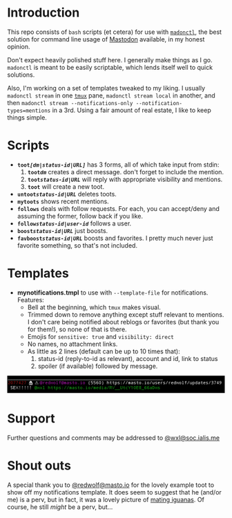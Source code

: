 Introduction
============

This repo consists of `bash` scripts (et cetera) for use with [`madonctl`][1], the best solution for command line usage of [Mastodon][4] available, in my honest opinion.

Don't expect heavily polished stuff here. I generally make things as I go. `madonctl` is meant to be easily scriptable, which lends itself well to quick solutions.

Also, I'm working on a set of templates tweaked to my liking. I usually `madonctl stream` in one [`tmux`][2] pane, `madonctl stream local` in another, and then `madonctl stream --notifications-only --notification-types=mentions` in a 3rd. Using a fair amount of real estate, I like to keep things simple.

Scripts
=======

 * **`toot`*****`[dm|status-id|URL]`*** has 3 forms, all of which take input from stdin:
   1. **`toot`*****`dm`*** creates a direct message. don't forget to include the mention.
   1. **`toot`*****`status-id|URL`*** will reply with appropriate visibility and mentions.
   1. **`toot`** will create a new toot.
 * **`untoot`*****`status-id|URL`*** deletes toots.
 * **`mytoots`** shows recent mentions.
 * **`follows`** deals with follow requests. For each, you can accept/deny and assuming the former, follow back if you like.
 * **`follow`*****`status-id|user-id`*** follows a user.
 * **`boost`*****`status-id|URL`*** just boosts. 
 * **`favboost`*****`status-id|URL`*** boosts and favorites. I pretty much never just favorite something, so that's not included.

Templates
=========

 * **mynotifications.tmpl** to use with `--template-file` for notifications. Features:
   * Bell at the beginning, which `tmux` makes visual.
   * Trimmed down to remove anything except stuff relevant to mentions. I don't care being notified about reblogs or favorites (but thank you for them!), so none of that is there.
   * Emojis for `sensitive: true` and `visibility: direct`
   * No names, no attachment links. 
   * As little as 2 lines (default can be up to 10 times that):
     1. status-id (reply-to-id as relevant), account and id, link to status
     2. spoiler (if available) followed by message.

![pic of mynotifications.tmpl in action](https://raw.githubusercontent.com/wxl/madonctl-scripts/master/assets/mynotifications.png "direct, sensitive toot with content warning")

Support
=======

Further questions and comments may be addressed to [@wxl@soc.ialis.me][3] 

Shout outs
==========

A special thank you to [@redwolf@masto.io][5] for the lovely example toot to show off my notifications template. It does seem to suggest that he (and/or me) is a perv, but in fact, it was a lovely picture of [mating iguanas][6]. Of course, he still *might* be a perv, but…

[1]: https://github.com/McKael/madonctl
[2]: https://github.com/tmux/tmux
[3]: https://soc.ialis.me/@wxl
[4]: https://github.com/tootsuite/mastodon
[5]: https://masto.io/@redwolf
[6]: https://pictor.ialis.me/media_attachments/files/000/218/734/original/79069ce1b3ea6da5.jpg
